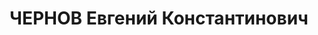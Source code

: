 ---
title: ЧЕРНОВ Евгений Константинович
description: "Род. в 1903, Томская губ., русский. Проживал: Солонешенский р-н, с.\
  \ Солонешное. Зав. парткабинетом райкома ВКП(б) \n  Арестован 13.01.1937. Обв. по\
  \ ст. 17-58-8, ст. 58-10 ч. 1, 11. Приговор: ВК ВС СССР, 02.11.1938 – 10 лет с последующим\
  \ поражением в правах на 5 лет. \n  Реабилитирован верховным судом СССР 13.06.1956"
---